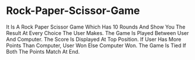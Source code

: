 # Rock-Paper-Scissor-Game

It Is A Rock Paper Scissor Game Which Has 10 Rounds And Show You The Result At Every Choice The User Makes. The Game Is Played Between User And Computer. The Score Is Displayed At Top Position. If User Has More Points Than Computer, User Won Else Computer Won. The Game Is Tied If Both The Points Match At End.
